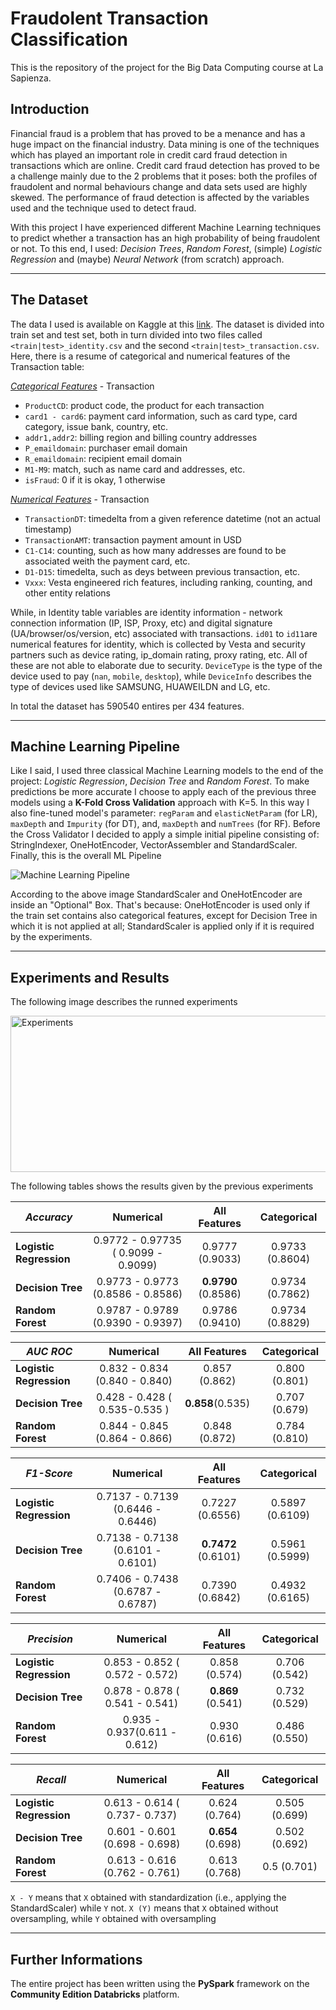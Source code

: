 # Fraudolent Transaction Classification

This is the repository of the project for the Big Data Computing course at La Sapienza.

## Introduction

Financial fraud is a problem that has proved to be a menance and has a huge impact on the financial industry. Data mining is one of the techniques which has played an important role in credit card fraud detection in transactions which are online. Credit card fraud detection has proved to be a challenge mainly due to the 2 problems that it poses: both the profiles of fraudolent and normal behaviours change and data sets used are highly skewed. The performance of fraud detection is affected by the variables used and the technique used to detect fraud.

With this project I have experienced different Machine Learning techniques to predict whether a transaction has an high probability of being fraudolent or not. To this end, I used: *Decision Trees*, *Random Forest*, (simple) *Logistic Regression* and (maybe) *Neural Network* (from scratch) approach. 

---

## The Dataset

The data I used is available on Kaggle at this [link](https://www.kaggle.com/c/ieee-fraud-detection). The dataset is divided into train set and test set, both in turn divided into two files called `<train|test>_identity.csv` and the second `<train|test>_transaction.csv`. Here, there is a resume of categorical and numerical features of the Transaction table:

<ins>*Categorical Features*</ins> - Transaction

- `ProductCD`: product code, the product for each transaction
- `card1 - card6`: payment card information, such as card type, card category, issue bank, country, etc.
- `addr1,addr2`: billing region and billing country addresses
- `P_emaildomain`: purchaser email domain
- `R_emaildomain`: recipient email domain
- `M1-M9`: match, such as name card and addresses, etc.
- `isFraud`: 0 if it is okay, 1 otherwise

<ins>*Numerical Features*</ins> - Transaction

- `TransactionDT`: timedelta from a given reference datetime (not an actual timestamp)
- `TransactionAMT`: transaction payment amount in USD
- `C1-C14`: counting, such as how many addresses are found to be associated weith the payment card, etc.
- `D1-D15`: timedelta, such as deys between previous transaction, etc.
- `Vxxx`: Vesta engineered rich features, including ranking, counting, and other entity relations

While, in Identity table variables are identity information - network connection information (IP, ISP, Proxy, etc) and digital signature (UA/browser/os/version, etc) associated with transactions. `id01` to `id11`are numerical features for identity, which is collected by Vesta and security partners such as device rating, ip_domain rating, proxy rating, etc. All of these are not able to elaborate due to security. `DeviceType` is the type of the device used to pay (`nan`, `mobile`, `desktop`), while `DeviceInfo` describes the type of devices used like SAMSUNG, HUAWEILDN and LG, etc. 

In total the dataset has 590540 entires per 434 features.

---

## Machine Learning Pipeline

Like I said, I used three classical Machine Learning models to the end of the project: *Logistic Regression*, *Decision Tree* and *Random Forest*. To make predictions be more accurate I choose to apply each of the previous three models using a **K-Fold Cross Validation** approach with K=5. In this way I also fine-tuned model's parameter: `regParam` and `elasticNetParam` (for LR), `maxDepth` and `Impurity` (for DT), and, `maxDepth` and `numTrees` (for RF). Before the Cross Validator I decided to apply a simple initial pipeline consisting of: StringIndexer, OneHotEncoder, VectorAssembler and StandardScaler. Finally, this is the overall ML Pipeline

<img src="https://i.imgur.com/JZlw5iE.png" alt="Machine Learning Pipeline" />

According to the above image StandardScaler and OneHotEncoder are inside an "Optional" Box. That's because: OneHotEncoder is used only if the train set contains also categorical features, except for Decision Tree in which it is not applied at all; StandardScaler is applied only if it is required by the experiments.

---

## Experiments and Results

The following image describes the runned experiments

<img src="https://i.imgur.com/KsJRO2H.png" alt="Experiments" width=550 height=250/>

The following tables shows the results given by the previous experiments

|        *Accuracy*       |  **Numerical**  | **All Features** | **Categorical** |
|-------------------------|:---------------:|:----------------:|:---------------:|
| **Logistic Regression** | 0.9772 - 0.97735 ( 0.9099 - 0.9099)|   0.9777 (0.9033)|      0.9733 (0.8604) |
| **Decision Tree**       | 0.9773 - 0.9773  (0.8586 - 0.8586)|    **0.9790** (0.8586)|      0.9734 (0.7862) |
| **Random Forest**       |    0.9787   - 0.9789 (0.9390 - 0.9397)|  0.9786 (0.9410)| 0.9734 (0.8829)|

|        *AUC ROC*       |  **Numerical**  | **All Features** | **Categorical** |
|-------------------------|:---------------:|:----------------:|:---------------:|
| **Logistic Regression** | 0.832 - 0.834 (0.840 - 0.840)|   0.857 (0.862)|      0.800 (0.801) |
| **Decision Tree**       | 0.428 - 0.428  ( 0.535-0.535 )| **0.858**(0.535)|      0.707 (0.679) |
| **Random Forest**       |    0.844   - 0.845 (0.864 - 0.866)          | 0.848  (0.872)                | 0.784 (0.810)|

|        *F1-Score*       |  **Numerical**  | **All Features** | **Categorical** |
|-------------------------|:---------------:|:----------------:|:---------------:|
| **Logistic Regression** | 0.7137 - 0.7139 (0.6446 - 0.6446)|   0.7227 (0.6556)|      0.5897 (0.6109) |
| **Decision Tree**       | 0.7138 - 0.7138  (0.6101 - 0.6101)|  **0.7472** (0.6101)|      0.5961 (0.5999) |
| **Random Forest**       |     0.7406  - 0.7438 (0.6787 - 0.6787)| 0.7390  (0.6842) | 0.4932 (0.6165)  |

|        *Precision*       |  **Numerical**  | **All Features** | **Categorical** |
|-------------------------|:---------------:|:----------------:|:---------------:|
| **Logistic Regression** | 0.853 - 0.852 ( 0.572 - 0.572)|   0.858 (0.574)|      0.706 (0.542) |
| **Decision Tree**       | 0.878 - 0.878  ( 0.541 - 0.541)| **0.869** (0.541)|      0.732 (0.529) |
| **Random Forest**       |     0.935  - 0.937(0.611 - 0.612)          |  0.930 (0.616)| 0.486 (0.550) |

|        *Recall*       |  **Numerical**  | **All Features** | **Categorical** |
|-------------------------|:---------------:|:----------------:|:---------------:|
| **Logistic Regression** | 0.613 - 0.614 ( 0.737- 0.737)|   0.624 (0.764)|      0.505 (0.699) |
| **Decision Tree**       | 0.601 - 0.601  (0.698 - 0.698)| **0.654** (0.698)| 0.502 (0.692) |
| **Random Forest**       |    0.613   - 0.616 (0.762 - 0.761) | 0.613  (0.768)| 0.5 (0.701)|

`X - Y` means that `X` obtained with standardization (i.e., applying the StandardScaler) while `Y` not.
`X (Y)` means that `X` obtained without oversampling, while `Y` obtained with oversampling

---

## Further Informations

The entire project has been written using the **PySpark** framework on the **Community Edition Databricks** platform.